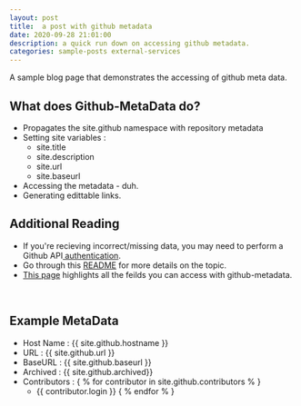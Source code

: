 ```yaml
---
layout: post
title:  a post with github metadata
date: 2020-09-28 21:01:00
description: a quick run down on accessing github metadata.
categories: sample-posts external-services
---
```


A sample blog page that demonstrates the accessing of github meta data.

## What does Github-MetaData do?
* Propagates the site.github namespace with repository metadata
* Setting site variables :
  * site.title
  * site.description
  * site.url
  * site.baseurl
* Accessing the metadata - duh.
* Generating edittable links.

## Additional Reading
* If you're recieving incorrect/missing data, you may need to perform a Github API<a href="https://github.com/jekyll/github-metadata/blob/master/docs/authentication.md"> authentication</a>.
* Go through this <a href="https://jekyll.github.io/github-metadata/">README</a> for more details on the topic.
* <a href= "https://github.com/jekyll/github-metadata/blob/master/docs/site.github.md">This page</a> highlights all the feilds you can access with github-metadata.
<br />

## Example MetaData
* Host Name : {{ site.github.hostname }}
* URL : {{ site.github.url }}
* BaseURL : {{ site.github.baseurl }}
* Archived : {{ site.github.archived}}
* Contributors :
{ % for contributor in site.github.contributors % }
  * {{ contributor.login }}
{ % endfor % }
